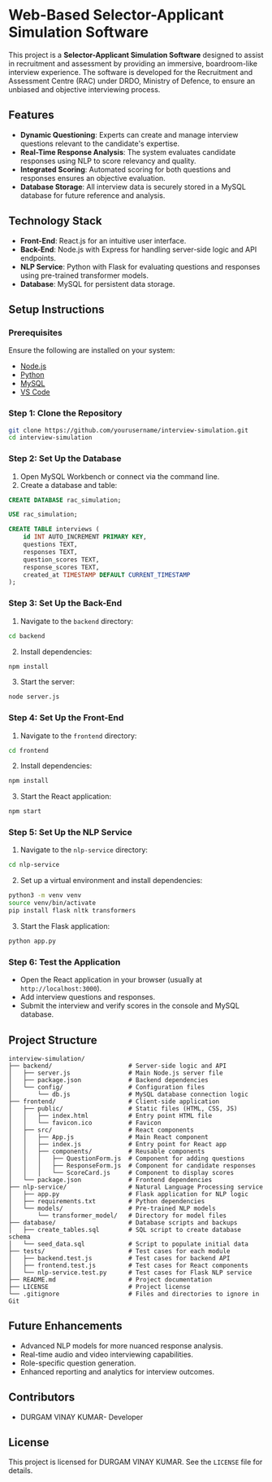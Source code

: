 # Web-Based Selector-Applicant Simulation Software

This project is a **Selector-Applicant Simulation Software** designed to assist in recruitment and assessment by providing an immersive, boardroom-like interview experience. The software is developed for the Recruitment and Assessment Centre (RAC) under DRDO, Ministry of Defence, to ensure an unbiased and objective interviewing process.

## **Features**

- **Dynamic Questioning**: Experts can create and manage interview questions relevant to the candidate's expertise.
- **Real-Time Response Analysis**: The system evaluates candidate responses using NLP to score relevancy and quality.
- **Integrated Scoring**: Automated scoring for both questions and responses ensures an objective evaluation.
- **Database Storage**: All interview data is securely stored in a MySQL database for future reference and analysis.

## **Technology Stack**

- **Front-End**: React.js for an intuitive user interface.
- **Back-End**: Node.js with Express for handling server-side logic and API endpoints.
- **NLP Service**: Python with Flask for evaluating questions and responses using pre-trained transformer models.
- **Database**: MySQL for persistent data storage.

## **Setup Instructions**

### Prerequisites

Ensure the following are installed on your system:

- [Node.js](https://nodejs.org/)
- [Python](https://www.python.org/)
- [MySQL](https://dev.mysql.com/downloads/installer/)
- [VS Code](https://code.visualstudio.com/)

### **Step 1: Clone the Repository**

```bash
git clone https://github.com/yourusername/interview-simulation.git
cd interview-simulation
```

### **Step 2: Set Up the Database**

1. Open MySQL Workbench or connect via the command line.
2. Create a database and table:

```sql
CREATE DATABASE rac_simulation;

USE rac_simulation;

CREATE TABLE interviews (
    id INT AUTO_INCREMENT PRIMARY KEY,
    questions TEXT,
    responses TEXT,
    question_scores TEXT,
    response_scores TEXT,
    created_at TIMESTAMP DEFAULT CURRENT_TIMESTAMP
);
```

### **Step 3: Set Up the Back-End**

1. Navigate to the `backend` directory:

```bash
cd backend
```

2. Install dependencies:

```bash
npm install
```

3. Start the server:

```bash
node server.js
```

### **Step 4: Set Up the Front-End**

1. Navigate to the `frontend` directory:

```bash
cd frontend
```

2. Install dependencies:

```bash
npm install
```

3. Start the React application:

```bash
npm start
```

### **Step 5: Set Up the NLP Service**

1. Navigate to the `nlp-service` directory:

```bash
cd nlp-service
```

2. Set up a virtual environment and install dependencies:

```bash
python3 -m venv venv
source venv/bin/activate
pip install flask nltk transformers
```

3. Start the Flask application:

```bash
python app.py
```

### **Step 6: Test the Application**

- Open the React application in your browser (usually at `http://localhost:3000`).
- Add interview questions and responses.
- Submit the interview and verify scores in the console and MySQL database.

## **Project Structure**

```
interview-simulation/
├── backend/                     # Server-side logic and API
│   ├── server.js                # Main Node.js server file
│   ├── package.json             # Backend dependencies
│   └── config/                  # Configuration files
│       └── db.js                # MySQL database connection logic
├── frontend/                    # Client-side application
│   ├── public/                  # Static files (HTML, CSS, JS)
│   │   ├── index.html           # Entry point HTML file
│   │   └── favicon.ico          # Favicon
│   ├── src/                     # React components
│   │   ├── App.js               # Main React component
│   │   ├── index.js             # Entry point for React app
│   │   ├── components/          # Reusable components
│   │   │   ├── QuestionForm.js  # Component for adding questions
│   │   │   ├── ResponseForm.js  # Component for candidate responses
│   │   │   └── ScoreCard.js     # Component to display scores
│   └── package.json             # Frontend dependencies
├── nlp-service/                 # Natural Language Processing service
│   ├── app.py                   # Flask application for NLP logic
│   ├── requirements.txt         # Python dependencies
│   └── models/                  # Pre-trained NLP models
│       └── transformer_model/   # Directory for model files
├── database/                    # Database scripts and backups
│   ├── create_tables.sql        # SQL script to create database schema
│   └── seed_data.sql            # Script to populate initial data
├── tests/                       # Test cases for each module
│   ├── backend.test.js          # Test cases for backend API
│   ├── frontend.test.js         # Test cases for React components
│   └── nlp-service.test.py      # Test cases for Flask NLP service
├── README.md                    # Project documentation
├── LICENSE                      # Project license
└── .gitignore                   # Files and directories to ignore in Git
```

## **Future Enhancements**

- Advanced NLP models for more nuanced response analysis.
- Real-time audio and video interviewing capabilities.
- Role-specific question generation.
- Enhanced reporting and analytics for interview outcomes.

## **Contributors**

- DURGAM VINAY KUMAR- Developer
  

## **License**

This project is licensed for DURGAM VINAY KUMAR. See the `LICENSE` file for details.

